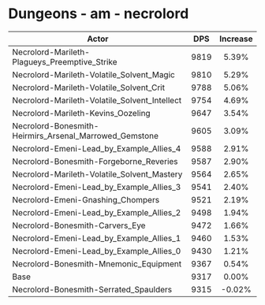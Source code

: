 # Dungeons - am - necrolord
| Actor | DPS | Increase |
|---|:---:|:---:|
|Necrolord-Marileth-Plagueys_Preemptive_Strike|9819|5.39%|
|Necrolord-Marileth-Volatile_Solvent_Magic|9810|5.29%|
|Necrolord-Marileth-Volatile_Solvent_Crit|9788|5.06%|
|Necrolord-Marileth-Volatile_Solvent_Intellect|9754|4.69%|
|Necrolord-Marileth-Kevins_Oozeling|9647|3.54%|
|Necrolord-Bonesmith-Heirmirs_Arsenal_Marrowed_Gemstone|9605|3.09%|
|Necrolord-Emeni-Lead_by_Example_Allies_4|9588|2.91%|
|Necrolord-Bonesmith-Forgeborne_Reveries|9587|2.90%|
|Necrolord-Marileth-Volatile_Solvent_Mastery|9564|2.65%|
|Necrolord-Emeni-Lead_by_Example_Allies_3|9541|2.40%|
|Necrolord-Emeni-Gnashing_Chompers|9521|2.19%|
|Necrolord-Emeni-Lead_by_Example_Allies_2|9498|1.94%|
|Necrolord-Bonesmith-Carvers_Eye|9472|1.66%|
|Necrolord-Emeni-Lead_by_Example_Allies_1|9460|1.53%|
|Necrolord-Emeni-Lead_by_Example_Allies_0|9430|1.21%|
|Necrolord-Bonesmith-Mnemonic_Equipment|9367|0.54%|
|Base|9317|0.00%|
|Necrolord-Bonesmith-Serrated_Spaulders|9315|-0.02%|
